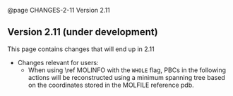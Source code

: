 @page CHANGES-2-11 Version 2.11
  
## Version 2.11 (under development)

This page contains changes that will end up in 2.11

- Changes relevant for users:
  - When using \ref MOLINFO with the `WHOLE` flag, PBCs in the following actions will be reconstructed using a minimum spanning tree based on the coordinates stored in the MOLFILE reference pdb.

